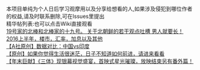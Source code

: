本项目单纯为个人日后学习观摩用以及分享给想看的人,如果涉及侵犯到哪位作者的权益,请及时联系删除,可在Issues里提出  
精华帖列表:也可以点击Wiki直接观看  
[19号家的北棒和北棒家的十九号。 关于北朝鲜的若干观点吐槽 男人就要长！](https://github.com/wutong92120/KFQ-POST/wiki/19%E5%8F%B7%E5%AE%B6%E7%9A%84%E5%8C%97%E6%A3%92%E5%92%8C%E5%8C%97%E6%A3%92%E5%AE%B6%E7%9A%84%E5%8D%81%E4%B9%9D%E5%8F%B7%E3%80%82----%E5%85%B3%E4%BA%8E%E5%8C%97%E6%9C%9D%E9%B2%9C%E7%9A%84%E8%8B%A5%E5%B9%B2%E8%A7%82%E7%82%B9%E5%90%90%E6%A7%BD---%E7%94%B7%E4%BA%BA%E5%B0%B1%E8%A6%81%E9%95%BF%EF%BC%81 "悬停显示")  
[2016上半年，楼市，汇率，加息以及其他](https://github.com/wutong92120/KFQ-POST/wiki/2016上半年，楼市，汇率，加息以及其他 "悬停显示")  
[【A社原创】数据对比：中国vs印度](https://github.com/wutong92120/KFQ-POST/【A社原创】数据对比：中国vs印度 "悬停显示")  
[【原创】如果你觉得生活很迷茫，日子不知道如何前进，请进来看看](https://github.com/wutong92120/KFQ-POST/【原创】如果你觉得生活很迷茫，日子不知道如何前进，请进来看看 "悬停显示")  
[【年末巨献】《三体》现银幕视觉盛宴，首映式星光璀璨，放映结束另有番外篇！](https://github.com/wutong92120/KFQ-POST/【年末巨献】《三体》现银幕视觉盛宴，首映式星光璀璨，放映结束另有番外篇！ "悬停显示")  





